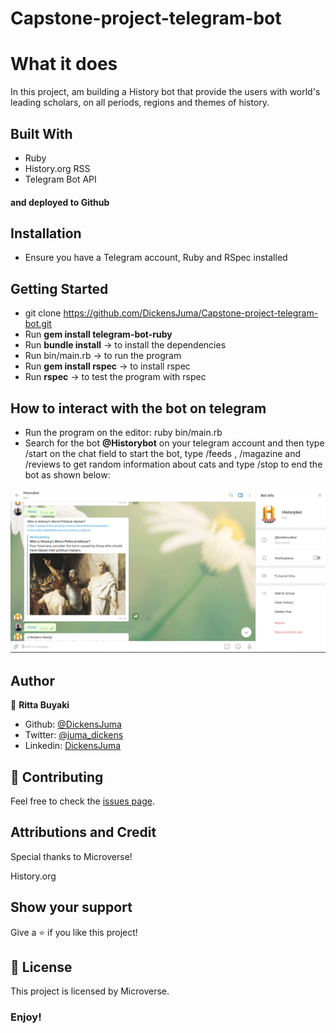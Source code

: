 # Capstone-project-telegram-bot

# What it does
In this project, am building a History bot that provide the users with world's leading scholars, on all periods, regions and themes of history.

## Built With
- Ruby
- History.org RSS
- Telegram Bot API
#### and deployed to Github

## Installation
- Ensure you have a Telegram account, Ruby and RSpec installed

## Getting Started
* git clone https://github.com/DickensJuma/Capstone-project-telegram-bot.git 
* Run **gem install telegram-bot-ruby**
* Run **bundle install** -> to install the dependencies
* Run bin/main.rb -> to run the program
* Run **gem install rspec** -> to install rspec
* Run **rspec** -> to test the program with rspec

## How to interact with the bot on telegram
- Run the program on the editor: ruby bin/main.rb
- Search for the bot **@Historybot** on your telegram account and then type /start on the chat field to start the bot, type /feeds , /magazine and /reviews to get random information about cats and type /stop to end the bot as shown below:

![screenshot](images/screenshot.png)

## Author

👤 **Ritta Buyaki**

- Github: [@DickensJuma](https://github.com/DickensJuma)
- Twitter: [@juma_dickens](https://twitter.com/juma_dickens)
- Linkedin: [DickensJuma](https://www.linkedin.com/in/dickens-juma/)

## 🤝 Contributing

Feel free to check the [issues page](https://github.com/DickensJuma/Capstone-project-telegram-bot/issues).

## Attributions and Credit
Special thanks to Microverse!

History.org

## Show your support

Give a ⭐️ if you like this project!

## 📝 License

This project is licensed by Microverse.

### Enjoy!